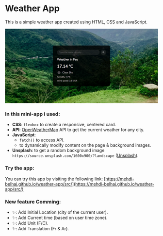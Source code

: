 # Weather App

This is a simple weather app created using HTML, CSS and JavaScript.

[![Screen of the app view](./assets/weather-app-screen.png  "App view.")](https://mehdi-belhaj.github.io/weather-app/src/)

### In this mini-app i used:
- **CSS**: `flexbox` to create a responsive, centered card.
- **API**: [OpenWeatherMap](https://openweathermap.org/) API to get the current weather for any city.
- **JavaScript**: 
	- `fetch()` to access API.
	- to dynamically modify content on the page & background images.
- **Unsplash**: to get a random background image `https://source.unsplash.com/1600x900/?landscape` ([Unsplash](https://unsplash.com/)).

### Try the app:
You can try this app by visiting the following link:
[https://mehdi-belhaj.github.io/weather-app/src/](https://mehdi-belhaj.github.io/weather-app/src/)

### New feature Comming:
- :sparkles:: Add Initial Location (city of the current user).
- :sparkles:: Add Current time (based on user time zone).
- :sparkles:: Add Unit (F/C).
- :sparkles:: Add Translation (Fr & Ar).

